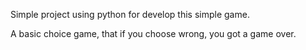 Simple project using python for develop this simple game.


A basic choice game, that if you choose wrong, you got a game over.